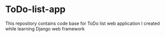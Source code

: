 # ToDo-list-app
This repository contains code base for ToDo list web application I created while learning Django web framework
